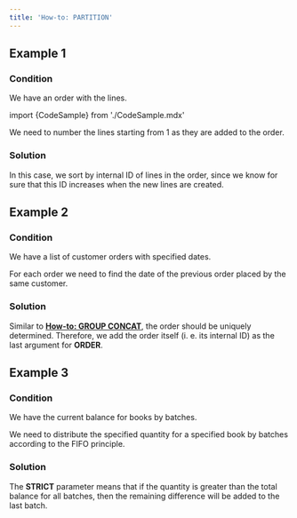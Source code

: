 ```yaml
---
title: 'How-to: PARTITION'
---
```


## Example 1

### Condition

We have an order with the lines.

import {CodeSample} from './CodeSample.mdx'

<CodeSample url="https://documentation.lsfusion.org/sample?file=UseCasePartition&block=sample1"/>

We need to number the lines starting from 1 as they are added to the order.

### Solution

<CodeSample url="https://documentation.lsfusion.org/sample?file=UseCasePartition&block=solution1"/>

In this case, we sort by internal ID of lines in the order, since we know for sure that this ID increases when the new lines are created.

## Example 2

### Condition

We have a list of customer orders with specified dates.

<CodeSample url="https://documentation.lsfusion.org/sample?file=UseCasePartition&block=sample2"/>

For each order we need to find the date of the previous order placed by the same customer.

### Solution

<CodeSample url="https://documentation.lsfusion.org/sample?file=UseCasePartition&block=solution2"/>

Similar to **[How-to: GROUP CONCAT](How-to_GROUP_CONCAT.md)**, the order should be uniquely determined. Therefore, we add the order itself (i. e. its internal ID) as the last argument for **ORDER**.

## Example 3

### Condition

We have the current balance for books by batches.

<CodeSample url="https://documentation.lsfusion.org/sample?file=UseCasePartition&block=sample3"/>

We need to distribute the specified quantity for a specified book by batches according to the FIFO principle.

### Solution

<CodeSample url="https://documentation.lsfusion.org/sample?file=UseCasePartition&block=solution3"/>

The **STRICT** parameter means that if the quantity is greater than the total balance for all batches, then the remaining difference will be added to the last batch.  
  
